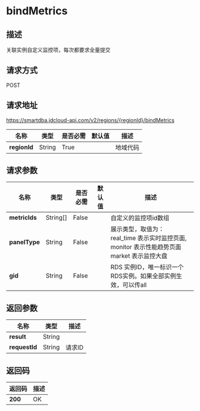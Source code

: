 # bindMetrics


## 描述
关联实例自定义监控项，每次都要求全量提交

## 请求方式
POST

## 请求地址
https://smartdba.jdcloud-api.com/v2/regions/{regionId}/bindMetrics

|名称|类型|是否必需|默认值|描述|
|---|---|---|---|---|
|**regionId**|String|True| |地域代码|

## 请求参数
|名称|类型|是否必需|默认值|描述|
|---|---|---|---|---|
|**metricIds**|String[]|False| |自定义的监控项id数组|
|**panelType**|String|False| |展示类型，取值为： real_time 表示实时监控页面, monitor 表示性能趋势页面 market 表示监控大盘|
|**gid**|String|False| |RDS 实例ID，唯一标识一个RDS实例。如果全部实例生效，可以传all|


## 返回参数
|名称|类型|描述|
|---|---|---|
|**result**|String| |
|**requestId**|String|请求ID|

## 返回码
|返回码|描述|
|---|---|
|**200**|OK|
